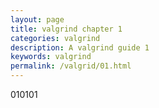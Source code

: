 ```yaml
---
layout: page
title: valgrind chapter 1
categories: valgrind
description: A valgrind guide 1
keywords: valgrind
permalink: /valgrid/01.html
---
```


010101